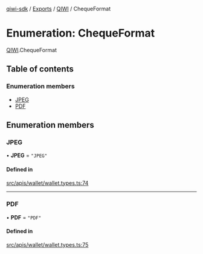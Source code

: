 [qiwi-sdk](../README.md) / [Exports](../modules.md) / [QIWI](../modules/QIWI.md) / ChequeFormat

# Enumeration: ChequeFormat

[QIWI](../modules/QIWI.md).ChequeFormat

## Table of contents

### Enumeration members

- [JPEG](QIWI.ChequeFormat.md#jpeg)
- [PDF](QIWI.ChequeFormat.md#pdf)

## Enumeration members

### JPEG

• **JPEG** = `"JPEG"`

#### Defined in

[src/apis/wallet/wallet.types.ts:74](https://github.com/AlexXanderGrib/node-qiwi-sdk/blob/52e2fc4/src/apis/wallet/wallet.types.ts#L74)

___

### PDF

• **PDF** = `"PDF"`

#### Defined in

[src/apis/wallet/wallet.types.ts:75](https://github.com/AlexXanderGrib/node-qiwi-sdk/blob/52e2fc4/src/apis/wallet/wallet.types.ts#L75)
